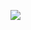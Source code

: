 <!--
id: 4189417698
link: http://jreed91.tumblr.com/post/4189417698/dp16-yeahmon-oh-shit-this-my-song
slug: dp16-yeahmon-oh-shit-this-my-song
date: Tue Mar 29 2011 14:33:24 GMT-0500 (CDT)
publish: 2011-03-029
tags: 
title: dp16:

yeahmon:


OH SHIT, THIS MY SONG.

GPOY

lol get’s me every time. Video here.

Video of the day haha
-->


![](http://24.media.tumblr.com/tumblr_lit5wdB6j21qcfba3o1_500.gif)

